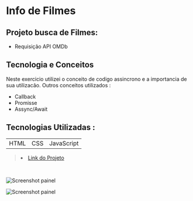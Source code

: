 <h1> Info de Filmes </h1>





## Projeto busca de Filmes:

+ Requisição API OMDb


## Tecnologia e Conceitos 

Neste exercicio utilizei o conceito de codigo assincrono e a importancia de sua utilizacão. Outros conceitos utilizados :

+ Callback
+ Promisse 
+ Assync/Await



## Tecnologias Utilizadas :

<table>
<tr>
<td>HTML</td>
<td>CSS</td>
<td>JavaScript</td>

</tr>
</table>


> <li> <a href="https://wluqui.dev/exercicios/filmes/" target="_blank" > Link do Projeto <a>
<br>

![Screenshot painel](https://user-images.githubusercontent.com/88260564/159625802-a911e26c-ef1e-439f-9d49-dafa6152adc6.jpg)

![Screenshot painel](https://user-images.githubusercontent.com/88260564/159625810-84b57085-848c-49f9-90d5-a8f5c09fb5eb.jpg)




